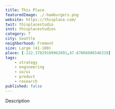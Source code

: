 ```yaml
---
title: This Place
featuredImage: ./-hamburgers.png
website: https://thisplace.com/
twit: thisplacestudio
inst: thisplacestudios
category: T
city: Seattle
neighborhood: Fremont
size: Large (41-100)
place: [-122.37829109962091,47.67066986546319]
tags:
    - strategy
    - engineering
    - ux/ui
    - product
    - research
published: false
---
```


Description

